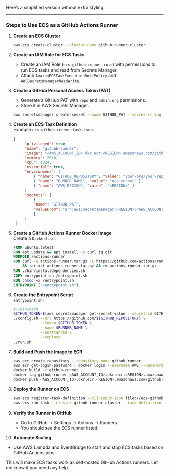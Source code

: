 Here’s a simplified version without extra styling:  

---

### Steps to Use ECS as a GitHub Actions Runner  

1. **Create an ECS Cluster**  
   ```sh
   aws ecs create-cluster --cluster-name github-runner-cluster
   ```  

2. **Create an IAM Role for ECS Tasks**  
   - Create an IAM Role (`ecs-github-runner-role`) with permissions to run ECS tasks and read from Secrets Manager.  
   - Attach `AmazonECSTaskExecutionRolePolicy` and `AWSSecretsManagerReadWrite`.  

3. **Create a GitHub Personal Access Token (PAT)**  
   - Generate a GitHub PAT with `repo` and `admin:org` permissions.  
   - Store it in AWS Secrets Manager.  
   ```sh
   aws secretsmanager create-secret --name GITHUB_PAT --secret-string "<TOKEN>"
   ```  

4. **Create an ECS Task Definition**  
   Example `ecs-github-runner-task.json`:  
   ```json
   {
        "privileged": true,
        "name": "github-runner",
        "image": "<AWS_ACCOUNT_ID>.dkr.ecr.<REGION>.amazonaws.com/github-runner",
        "memory": 2048,
        "cpu": 1024,
        "essential": true,
        "environment": [
            { "name": "GITHUB_REPOSITORY", "value": "your-org/your-repo" },
            { "name": "RUNNER_NAME", "value": "ecs-runner" },
            { "name": "AWS_REGION", "value": "<REGION>" }
        ],
        "secrets": [
            {
            "name": "GITHUB_PAT",
            "valueFrom": "arn:aws:secretsmanager:<REGION>:<AWS_ACCOUNT_ID>:secret:GITHUB_PAT"
            }
        ]
    }


   ```  

5. **Create a GitHub Actions Runner Docker Image**  
   Create a `Dockerfile`:  
   ```dockerfile
   FROM ubuntu:latest
   RUN apt update && apt install -y curl jq git
   WORKDIR /actions-runner
   RUN curl -o actions-runner.tar.gz -L https://github.com/actions/runner/releases/download/v2.308.0/actions-runner-linux-x64-2.308.0.tar.gz \
       && tar xzf actions-runner.tar.gz && rm actions-runner.tar.gz
   RUN ./bin/installdependencies.sh
   COPY entrypoint.sh /entrypoint.sh
   RUN chmod +x /entrypoint.sh
   ENTRYPOINT ["/entrypoint.sh"]
   ```  

6. **Create the Entrypoint Script**  
   `entrypoint.sh`:  
   ```sh
   #!/bin/bash
   GITHUB_TOKEN=$(aws secretsmanager get-secret-value --secret-id GITHUB_PAT --query SecretString --output text)
   ./config.sh --url https://github.com/${GITHUB_REPOSITORY} \
               --token $GITHUB_TOKEN \
               --name $RUNNER_NAME \
               --unattended \
               --replace
   ./run.sh
   ```  

7. **Build and Push the Image to ECR**  
   ```sh
   aws ecr create-repository --repository-name github-runner
   aws ecr get-login-password | docker login --username AWS --password-stdin <AWS_ACCOUNT_ID>.dkr.ecr.<REGION>.amazonaws.com
   docker build -t github-runner .
   docker tag github-runner <AWS_ACCOUNT_ID>.dkr.ecr.<REGION>.amazonaws.com/github-runner
   docker push <AWS_ACCOUNT_ID>.dkr.ecr.<REGION>.amazonaws.com/github-runner
   ```  

8. **Deploy the Runner on ECS**  
   ```sh
   aws ecs register-task-definition --cli-input-json file://ecs-github-runner-task.json
   aws ecs run-task --cluster github-runner-cluster --task-definition github-runner
   ```  

9. **Verify the Runner in GitHub**  
   - Go to GitHub → Settings → Actions → Runners.  
   - You should see the ECS runner listed.  

10. **Automate Scaling**  
   - Use AWS Lambda and EventBridge to start and stop ECS tasks based on GitHub Actions jobs.  

This will make ECS tasks work as self-hosted GitHub Actions runners. Let me know if you need any help.